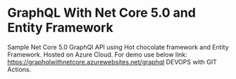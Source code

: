 # GraphQL With Net Core 5.0 and Entity Framework
Sample Net Core 5.0 GraphQl API using Hot chocolate framework and Entity Framework.
Hosted on Azure Cloud.
For demo use below link:
https://graphqlwithnetcore.azurewebsites.net/graphql
DEVOPS with GIT Actions.

